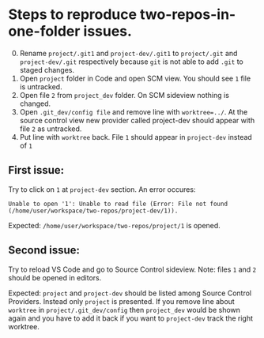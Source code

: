 # Steps to reproduce two-repos-in-one-folder issues.

0. Rename `project/.git1` and `project-dev/.git1` to `project/.git` and `project-dev/.git` respectively because `git` is not able to add `.git` to staged changes.
1. Open `project` folder in Code and open SCM view. You should see `1` file is untracked.
2. Open file `2` from `project_dev` folder. On SCM sideview nothing is changed.
3. Open `.git_dev/config file` and remove line with `worktree=../`. At the source control view
new provider called project-dev should appear with file `2` as untracked.
4. Put line with `worktree` back. File `1` should appear in `project-dev` instead of `1`

## First issue:
Try to click on `1` at `project-dev` section. An error occures:
```
Unable to open '1': Unable to read file (Error: File not found (/home/user/workspace/two-repos/project-dev/1)).
```
Expected: `/home/user/workspace/two-repos/project/1` is opened.

## Second issue:
Try to reload VS Code and go to Source Control sideview.
Note: files `1` and `2` should be opened in editors.

Expected: `project` and `project-dev` should be listed among Source Control Providers.
Instead only `project` is presented.
If you remove line about `worktree` in `project/.git_dev/config` then `project_dev` would be shown again and you have to add it back if you want to `project-dev` track the right worktree.
